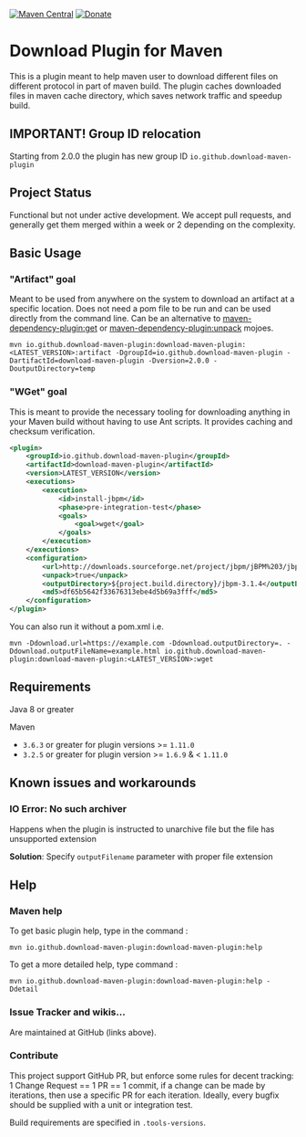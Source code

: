 [![Maven Central](https://img.shields.io/maven-central/v/io.github.download-maven-plugin/download-maven-plugin?color=31c653&label=maven%20central)](https://central.sonatype.com/artifact/io.github.download-maven-plugin/download-maven-plugin)
[![Donate](https://img.shields.io/badge/Donate-PayPal-blue.svg)](https://www.paypal.com/donate/?business=STCX76K8KUT84&no_recurring=0&item_name=Support+download-maven-plugin+project&currency_code=USD)

# Download Plugin for Maven
This is a plugin meant to help maven user to download different files on different protocol in part of maven build.
The plugin caches downloaded files in maven cache directory, which saves network traffic and speedup build.

## IMPORTANT! Group ID relocation
Starting from 2.0.0 the plugin has new group ID `io.github.download-maven-plugin`

## Project Status

Functional but not under active development. We accept pull requests, and generally get them merged within a week or 2 depending on the complexity.

## Basic Usage

### "Artifact" goal
Meant to be used from anywhere on the system to download an artifact at a specific location.  Does not need a pom file to be run and can be used directly from the command line.
Can be an alternative to [maven-dependency-plugin:get](http://maven.apache.org/plugins/maven-dependency-plugin/get-mojo.html) or [maven-dependency-plugin:unpack](http://maven.apache.org/plugins/maven-dependency-plugin/unpack-mojo.html) mojoes.


```
mvn io.github.download-maven-plugin:download-maven-plugin:<LATEST_VERSION>:artifact -DgroupId=io.github.download-maven-plugin -DartifactId=download-maven-plugin -Dversion=2.0.0 -DoutputDirectory=temp
```

### "WGet" goal
This is meant to provide the necessary tooling for downloading anything in your Maven build without having to use Ant scripts.
It provides caching and checksum verification.
```xml
<plugin>
	<groupId>io.github.download-maven-plugin</groupId>
	<artifactId>download-maven-plugin</artifactId>
	<version>LATEST_VERSION</version>
	<executions>
		<execution>
			<id>install-jbpm</id>
			<phase>pre-integration-test</phase>
			<goals>
				<goal>wget</goal>
			</goals>
		</execution>
	</executions>
	<configuration>
		<url>http://downloads.sourceforge.net/project/jbpm/jBPM%203/jbpm-3.1.4/jbpm-3.1.4.zip</url>
		<unpack>true</unpack>
		<outputDirectory>${project.build.directory}/jbpm-3.1.4</outputDirectory>
		<md5>df65b5642f33676313ebe4d5b69a3fff</md5>
	</configuration>
</plugin>
```

You can also run it without a pom.xml i.e. 

`mvn -Ddownload.url=https://example.com -Ddownload.outputDirectory=. -Ddownload.outputFileName=example.html io.github.download-maven-plugin:download-maven-plugin:<LATEST_VERSION>:wget`

## Requirements

Java 8 or greater

Maven
  - `3.6.3` or greater for plugin versions >= `1.11.0`
  - `3.2.5` or greater for plugin version >= `1.6.9` & < `1.11.0`

## Known issues and workarounds

### IO Error: No such archiver

Happens when the plugin is instructed to unarchive file but the file has unsupported extension

**Solution**: Specify `outputFilename` parameter with proper file extension

## Help

### Maven help

To get basic plugin help, type in the command : 
```
mvn io.github.download-maven-plugin:download-maven-plugin:help
```

To get a more detailed help, type command : 
```
mvn io.github.download-maven-plugin:download-maven-plugin:help -Ddetail
```

### Issue Tracker and wikis...

Are maintained at GitHub (links above).

### Contribute

This project support GitHub PR, but enforce some rules for decent tracking: 1 Change Request == 1 PR == 1 commit, if a change can be made by iterations, then use a specific PR for each iteration.
Ideally, every bugfix should be supplied with a unit or integration test. 

Build requirements are specified in `.tools-versions`.

